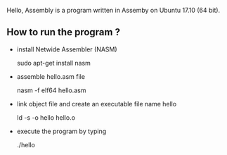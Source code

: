Hello, Assembly is a program written in Assemby on Ubuntu 17.10 (64 bit).


## How to run the program ?

* install Netwide Assembler (NASM)

    sudo apt-get install nasm

* assemble hello.asm file

    nasm -f elf64 hello.asm

* link object file and create an executable file name hello

    ld -s -o hello hello.o

* execute the program by typing

    ./hello
